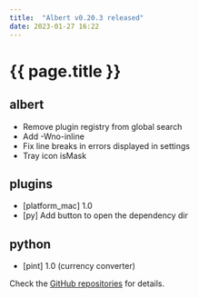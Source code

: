 ```yaml
---
title:  "Albert v0.20.3 released"
date: 2023-01-27 16:22
---
```


# {{ page.title }}

## albert

* Remove plugin registry from global search
* Add -Wno-inline
* Fix line breaks in errors displayed in settings
* Tray icon isMask

## plugins

* [platform_mac] 1.0
* [py] Add button to open the dependency dir

## python

* [pint] 1.0 (currency converter)

Check the [GitHub repositories](https://github.com/albertlauncher/albert/commits/v0.20.3) for details.
